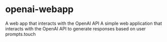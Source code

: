 # openai-webapp
A web app that interacts with the OpenAI API
A simple web application that interacts with the OpenAI API to generate responses based on user prompts.touch 